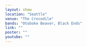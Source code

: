```yaml
---
layout: show
location: "Seattle"
venue: "The Crocodile"
bands: "Otoboke Beaver, Black Ends"
link: ""
poster: ""
youtube: ""
---
```



